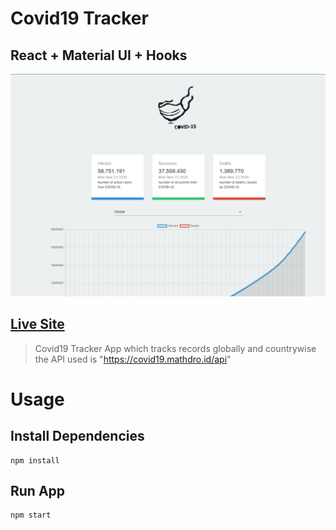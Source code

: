 # Covid19 Tracker

## React + Material UI + Hooks

![covid](covid.png)

## [Live Site](https://covid19-global-live.netlify.app/)

>Covid19 Tracker App which tracks records globally and countrywise the API used is "https://covid19.mathdro.id/api"


# Usage

## Install Dependencies
```
npm install
```

## Run App
```
npm start
```
